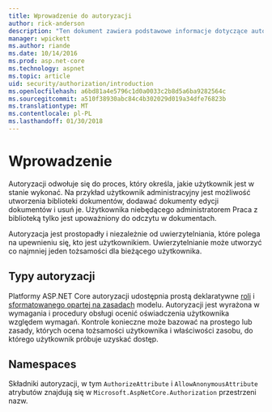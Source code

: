 ```yaml
---
title: Wprowadzenie do autoryzacji
author: rick-anderson
description: "Ten dokument zawiera podstawowe informacje dotyczące autoryzacji i wyjaśniono, jak autoryzacji odnosi się do platformy ASP.NET Core."
manager: wpickett
ms.author: riande
ms.date: 10/14/2016
ms.prod: asp.net-core
ms.technology: aspnet
ms.topic: article
uid: security/authorization/introduction
ms.openlocfilehash: a6bd81a4e5796c1d0a0033c2b8d5a6ba9282564c
ms.sourcegitcommit: a510f38930abc84c4b302029d019a34dfe76823b
ms.translationtype: MT
ms.contentlocale: pl-PL
ms.lasthandoff: 01/30/2018
---
```

# <a name="introduction"></a>Wprowadzenie

<a name="security-authorization-introduction"></a>

Autoryzacji odwołuje się do proces, który określa, jakie użytkownik jest w stanie wykonać. Na przykład użytkownik administracyjny jest możliwość utworzenia biblioteki dokumentów, dodawać dokumenty edycji dokumentów i usuń je. Użytkownika niebędącego administratorem Praca z biblioteką tylko jest upoważniony do odczytu w dokumentach.

Autoryzacja jest prostopadły i niezależnie od uwierzytelniania, które polega na upewnieniu się, kto jest użytkownikiem. Uwierzytelnianie może utworzyć co najmniej jeden tożsamości dla bieżącego użytkownika.

## <a name="authorization-types"></a>Typy autoryzacji

Platformy ASP.NET Core autoryzacji udostępnia prostą deklaratywne [roli](roles.md) i [sformatowanego opartej na zasadach](policies.md) modelu. Autoryzacji jest wyrażona w wymagania i procedury obsługi ocenić oświadczenia użytkownika względem wymagań. Kontrole konieczne może bazować na prostego lub zasady, których ocena tożsamości użytkownika i właściwości zasobu, do którego użytkownik próbuje uzyskać dostęp.

## <a name="namespaces"></a>Namespaces

Składniki autoryzacji, w tym `AuthorizeAttribute` i `AllowAnonymousAttribute` atrybutów znajdują się w `Microsoft.AspNetCore.Authorization` przestrzeni nazw.
